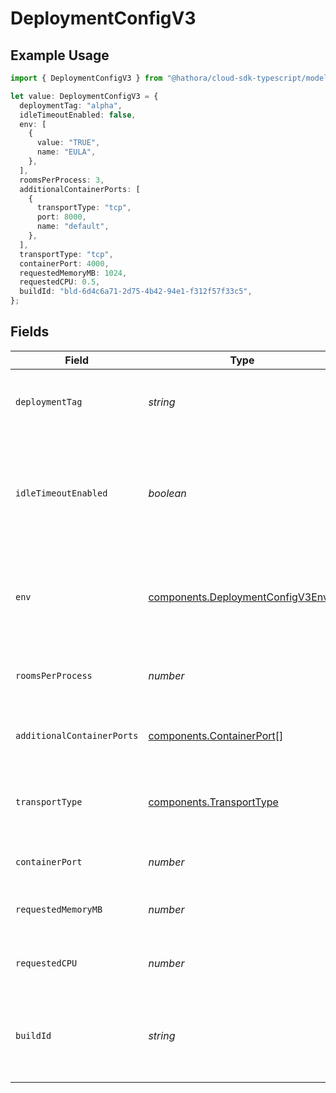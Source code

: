 # DeploymentConfigV3

## Example Usage

```typescript
import { DeploymentConfigV3 } from "@hathora/cloud-sdk-typescript/models/components";

let value: DeploymentConfigV3 = {
  deploymentTag: "alpha",
  idleTimeoutEnabled: false,
  env: [
    {
      value: "TRUE",
      name: "EULA",
    },
  ],
  roomsPerProcess: 3,
  additionalContainerPorts: [
    {
      transportType: "tcp",
      port: 8000,
      name: "default",
    },
  ],
  transportType: "tcp",
  containerPort: 4000,
  requestedMemoryMB: 1024,
  requestedCPU: 0.5,
  buildId: "bld-6d4c6a71-2d75-4b42-94e1-f312f57f33c5",
};
```

## Fields

| Field                                                                                                            | Type                                                                                                             | Required                                                                                                         | Description                                                                                                      | Example                                                                                                          |
| ---------------------------------------------------------------------------------------------------------------- | ---------------------------------------------------------------------------------------------------------------- | ---------------------------------------------------------------------------------------------------------------- | ---------------------------------------------------------------------------------------------------------------- | ---------------------------------------------------------------------------------------------------------------- |
| `deploymentTag`                                                                                                  | *string*                                                                                                         | :heavy_minus_sign:                                                                                               | Arbitrary metadata associated with a deployment.                                                                 | alpha                                                                                                            |
| `idleTimeoutEnabled`                                                                                             | *boolean*                                                                                                        | :heavy_check_mark:                                                                                               | Option to shut down processes that have had no new connections or rooms<br/>for five minutes.                    |                                                                                                                  |
| `env`                                                                                                            | [components.DeploymentConfigV3Env](../../models/components/deploymentconfigv3env.md)[]                           | :heavy_check_mark:                                                                                               | The environment variable that our process will have access to at runtime.                                        |                                                                                                                  |
| `roomsPerProcess`                                                                                                | *number*                                                                                                         | :heavy_check_mark:                                                                                               | Governs how many [rooms](https://hathora.dev/docs/concepts/hathora-entities#room) can be scheduled in a process. | 3                                                                                                                |
| `additionalContainerPorts`                                                                                       | [components.ContainerPort](../../models/components/containerport.md)[]                                           | :heavy_minus_sign:                                                                                               | Additional ports your server listens on.                                                                         |                                                                                                                  |
| `transportType`                                                                                                  | [components.TransportType](../../models/components/transporttype.md)                                             | :heavy_check_mark:                                                                                               | Transport type specifies the underlying communication protocol to the exposed port.                              |                                                                                                                  |
| `containerPort`                                                                                                  | *number*                                                                                                         | :heavy_check_mark:                                                                                               | Default port the server listens on.                                                                              | 4000                                                                                                             |
| `requestedMemoryMB`                                                                                              | *number*                                                                                                         | :heavy_check_mark:                                                                                               | The amount of memory allocated to your process.                                                                  | 1024                                                                                                             |
| `requestedCPU`                                                                                                   | *number*                                                                                                         | :heavy_check_mark:                                                                                               | The number of cores allocated to your process.                                                                   | 0.5                                                                                                              |
| `buildId`                                                                                                        | *string*                                                                                                         | :heavy_check_mark:                                                                                               | System generated id for a build. Can also be user defined when creating a build.                                 | bld-6d4c6a71-2d75-4b42-94e1-f312f57f33c5                                                                         |